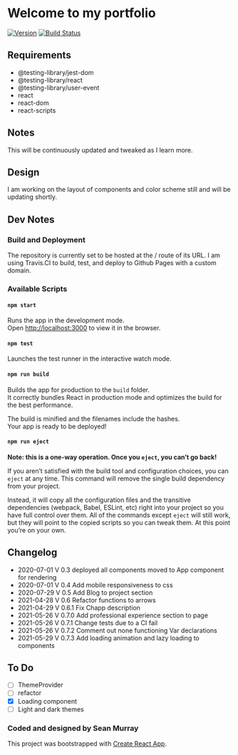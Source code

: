 # Welcome to my portfolio

[![Version](https://img.shields.io/badge/version-0.7.3-brightgreen.svg)](https://github.com/seanjmurray/portfolio)
[![Build Status](https://travis-ci.com/seanjmurray/portfolio.svg?branch=master)](https://travis-ci.com/seanjmurray/portfolio)


## Requirements
  - @testing-library/jest-dom
  - @testing-library/react
  - @testing-library/user-event
  - react
  - react-dom
  - react-scripts
## Notes
This will be continuously updated and tweaked as I learn more.
## Design
I am working on the layout of components and color scheme still and will be updating shortly.
## Dev Notes

### Build and Deployment
The repository is currently set to be hosted at the / route of its URL. I am using Travis.CI to build, test, and deploy to Github Pages with a custom domain.

### Available Scripts 
   #### `npm start`

  Runs the app in the development mode.<br />
  Open [http://localhost:3000](http://localhost:3000) to view it in the browser.

#### `npm test`

Launches the test runner in the interactive watch mode.<br />
#### `npm run build`

Builds the app for production to the `build` folder.<br />
It correctly bundles React in production mode and optimizes the build for the best performance.

The build is minified and the filenames include the hashes.<br />
Your app is ready to be deployed!
#### `npm run eject`

**Note: this is a one-way operation. Once you `eject`, you can’t go back!**

If you aren’t satisfied with the build tool and configuration choices, you can `eject` at any time. This command will remove the single build dependency from your project.

Instead, it will copy all the configuration files and the transitive dependencies (webpack, Babel, ESLint, etc) right into your project so you have full control over them. All of the commands except `eject` will still work, but they will point to the copied scripts so you can tweak them. At this point you’re on your own.

## Changelog
 - 2020-07-01 V 0.3 deployed all components moved to App component for rendering
 - 2020-07-01 V 0.4 Add mobile responsiveness to css
 - 2020-07-29 V 0.5 Add Blog to project section
 - 2021-04-28 V 0.6 Refactor functions to arrows
 - 2021-04-29 V 0.6.1 Fix Chapp description
 - 2021-05-26 V 0.7.0 Add professional experience section to page
 - 2021-05-26 V 0.7.1 Change tests due to a CI fail
 - 2021-05-26 V 0.7.2 Comment out none functioning Var declarations
 - 2021-05-29 V 0.7.3 Add loading animation and lazy loading to components
 
## To Do

- [ ] ThemeProvider
- [ ] refactor
- [x] Loading component
- [ ] Light and dark themes

### Coded and designed by Sean Murray

This project was bootstrapped with [Create React App](https://github.com/facebook/create-react-app).








